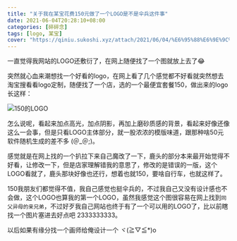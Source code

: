 ```yaml
---
title: "关于我在某宝花费150元做了一个LOGO是不是伞兵这件事"
date: 2021-06-04T20:28:10+08:00
categories: [碎碎念]
tags: [logo, 某宝]
cover: "https://qiniu.sukoshi.xyz/attach/2021/06/04/%E6%95%88%E6%9E%9C%E5%9B%BE.jpg@webp"
---
```


一直觉得我网站的LOGO还敷衍了，在网上随便找了一个图就放上去了😂

突然就心血来潮想找一个好看的logo，在网上看了几个感觉都不好看就突然想去淘宝搜看看logo定制，随便找了一个店，选的一个最便宜套餐150，做出来的logo长这样：

![150的LOGO](https://qiniu.sukoshi.xyz/attach/2021/06/04/%E6%95%88%E6%9E%9C%E5%9B%BE.jpg@webp "150的LOGO")

怎么说呢，看起来加点高光，加点阴影，再加上磨砂质感的背景，看起来好像还像这么一会事，但是只看LOGO主体部分，就一股浓浓的模版味道，跟那种啥50元软件随机生成的差不多 (＠_＠;)。

感觉就是在网上找的一个扒拉下来自己魔改了一下，鹿头的部分本来最开始觉得不好看，让修改一下，但是店家理解错我的意思了，修改的是错误的一版，这个LOGO看就了，鹿头那块好像也还行，想着也就150，要啥自行车，也就这样了。

150我朋友们都觉得不值，我自己感觉也挺伞兵的，不过我自己又没有设计感也不会做，这个LOGO也算我的第一个LOGO，虽然我感觉这个图很容易在网上找到`同父异母的亲兄弟`，不过好歹我自己网站也终于有了一个可以用的LOGO了，比以前瞎找一个图片塞进去好点吧 2333333333。

以后如果有缘分找一个画师给俺设计一个 ヾ(≧▽≦*)o